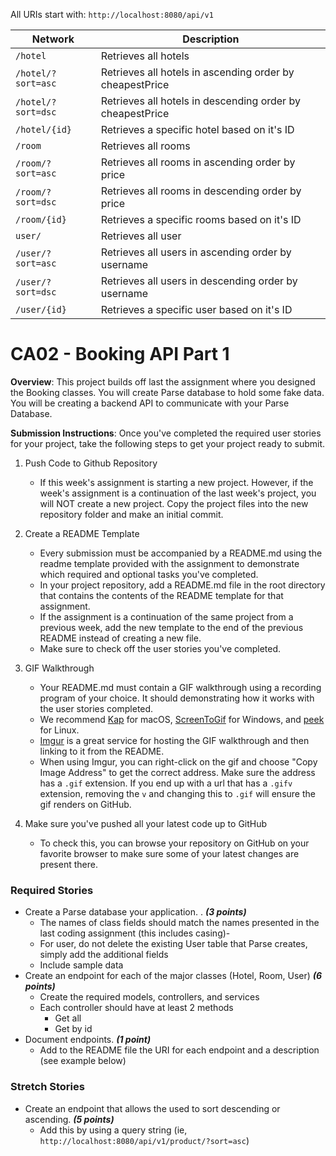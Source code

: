 All URIs start with: `http://localhost:8080/api/v1`

|Network|Description| 
|---|---| 
|`/hotel`|Retrieves all hotels| 
|`/hotel/?sort=asc`|Retrieves all hotels in ascending order by cheapestPrice| 
|`/hotel/?sort=dsc`|Retrieves all hotels in descending order by cheapestPrice| 
|`/hotel/{id}`| Retrieves a specific hotel based on it's ID|
|`/room`|Retrieves all rooms| 
|`/room/?sort=asc`|Retrieves all rooms in ascending order by price| 
|`/room/?sort=dsc`|Retrieves all rooms in descending order by price| 
|`/room/{id}`| Retrieves a specific rooms based on it's ID|
|`user/`|Retrieves all user| 
|`/user/?sort=asc`|Retrieves all users in ascending order by username| 
|`/user/?sort=dsc`|Retrieves all users in descending order by username| 
|`/user/{id}`| Retrieves a specific user based on it's ID|


# CA02 - Booking API Part 1

**Overview**: This project builds off last the assignment where you designed the Booking classes. You will create Parse
database to hold some fake data. You will be creating a backend API to communicate with your Parse Database.


**Submission Instructions**:
Once you've completed the required user stories for your project, take the following steps to get your project ready to
submit.

1. Push Code to Github Repository
    - If this week's assignment is starting a new project. However, if the week's assignment is a continuation of the
      last week's project, you will NOT create a new project. Copy the project files into the new repository folder and
      make an initial commit.

2. Create a README Template
    - Every submission must be accompanied by a README.md using the readme template provided with the assignment to
      demonstrate which required and optional tasks you've completed.
    - In your project repository, add a README.md file in the root directory that contains the contents of the README
      template for that assignment.
    - If the assignment is a continuation of the same project from a previous week, add the new template to the end of
      the previous README instead of creating a new file.
    - Make sure to check off the user stories you've completed.

3. GIF Walkthrough
    - Your README.md must contain a GIF walkthrough using a recording program of your choice. It should demonstrating
      how it works with the user stories completed.
    - We recommend [Kap](https://getkap.co/) for macOS, [ScreenToGif](https://www.screentogif.com/) for Windows,
      and [peek](https://github.com/phw/peek) for Linux.
    - [Imgur](https://imgur.com/upload) is a great service for hosting the GIF walkthrough and then linking to it from
      the README.
    - When using Imgur, you can right-click on the gif and choose "Copy Image Address" to get the correct address. Make
      sure the address has a `.gif` extension. If you end up with a url that has a `.gifv` extension, removing the `v`
      and changing this to `.gif` will ensure the gif renders on GitHub.

4. Make sure you've pushed all your latest code up to GitHub
    - To check this, you can browse your repository on GitHub on your favorite browser to make sure some of your latest
      changes are present there.

### Required Stories

- Create a Parse database your application. . ***(3 points)***
    - The names of class fields should match the names presented in the last coding assignment (this includes casing)-
    - For user, do not delete the existing User table that Parse creates, simply add the additional fields
    - Include sample data
- Create an endpoint for each of the major classes (Hotel, Room, User) ***(6 points)***
    - Create the required models, controllers, and services
    - Each controller should have at least 2 methods
        - Get all
        - Get by id
- Document endpoints. ***(1 point)***
    - Add to the README file the URI for each endpoint and a description (see example below)

### Stretch Stories

- Create an endpoint that allows the used to sort descending or ascending. ***(5 points)***
    - Add this by using a query string (ie, `http://localhost:8080/api/v1/product/?sort=asc`)

